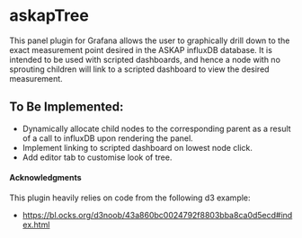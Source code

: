 # askapTree

This panel plugin for Grafana allows the user to graphically drill down to the exact measurement point desired in the ASKAP influxDB database. It is intended to be used with scripted dashboards, and hence a node with no sprouting children will link to a scripted dashboard to view the desired measurement.

## To Be Implemented:

* Dynamically allocate child nodes to the corresponding parent as a result of a call to influxDB upon rendering the panel.
* Implement linking to scripted dashboard on lowest node click.
* Add editor tab to customise look of tree.

#### Acknowledgments

This plugin heavily relies on code from the following d3 example:

* https://bl.ocks.org/d3noob/43a860bc0024792f8803bba8ca0d5ecd#index.html